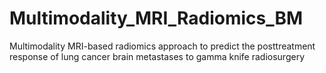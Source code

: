 # Multimodality_MRI_Radiomics_BM
Multimodality MRI-based radiomics approach to predict the posttreatment response of lung cancer brain metastases to gamma knife radiosurgery

